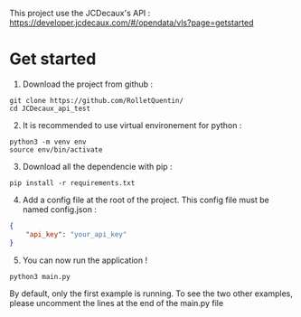 This project use the JCDecaux's API : https://developer.jcdecaux.com/#/opendata/vls?page=getstarted

# Get started

1. Download the project from github :
```script
git clone https://github.com/RolletQuentin/
cd JCDecaux_api_test
```

2. It is recommended to use virtual environement for python :
```script
python3 -m venv env
source env/bin/activate
```

3. Download all the dependencie with pip :
```script
pip install -r requirements.txt
```

4. Add a config file at the root of the project. This config file must be named config.json :
```json
{
    "api_key": "your_api_key"
}
```

5. You can now run the application !
```script
python3 main.py
```
By default, only the first example is running. To see the two other examples, please uncomment the lines at the end of the main.py file